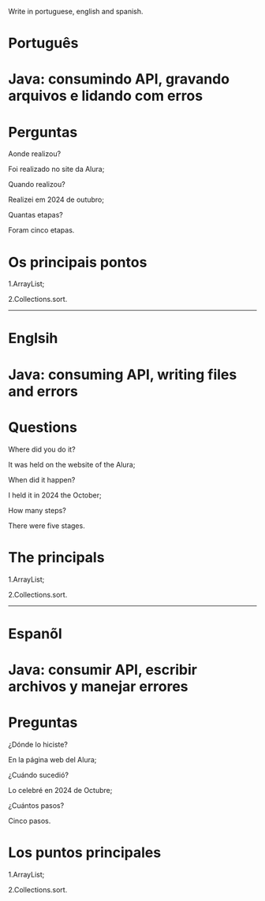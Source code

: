 Write in portuguese, english and spanish.

# Português

# Java: consumindo API, gravando arquivos e lidando com erros

# Perguntas

Aonde realizou?

Foi realizado no site da Alura;

Quando realizou?

Realizei em 2024 de outubro;

Quantas etapas?

Foram cinco etapas.

# Os principais pontos

1.ArrayList;

2.Collections.sort.
   
--------------------------------------------------------------------------------------------------------------------------------

# Englsih 


# Java: consuming API, writing files and errors

# Questions

Where did you do it?

It was held on the website of the Alura;

When did it happen?

I held it in 2024 the October;

How many steps?

There were five stages.

# The principals

1.ArrayList;

2.Collections.sort.


--------------------------------------------------------------------------------------------------------------------------------

# Espanõl

# Java: consumir API, escribir archivos y manejar errores

# Preguntas

¿Dónde lo hiciste?

En la página web del Alura;

¿Cuándo sucedió?

Lo celebré en 2024 de Octubre;

¿Cuántos pasos?

Cinco pasos.

# Los puntos principales

1.ArrayList;

2.Collections.sort.


